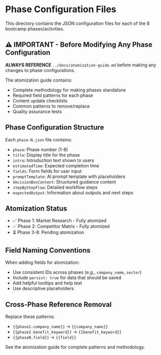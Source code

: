 # Phase Configuration Files

This directory contains the JSON configuration files for each of the 8 bootcamp phases/activities.

## ⚠️ IMPORTANT - Before Modifying Any Phase Configuration

**ALWAYS REFERENCE** `../docs/atomization-guide.md` before making any changes to phase configurations.

The atomization guide contains:
- Complete methodology for making phases standalone
- Required field patterns for each phase
- Content update checklists
- Common patterns to remove/replace
- Quality assurance tests

## Phase Configuration Structure

Each `phase-N.json` file contains:
- `phase`: Phase number (1-8)
- `title`: Display title for the phase
- `intro`: Introduction text shown to users
- `estimatedTime`: Expected completion time
- `fields`: Form fields for user input
- `promptTemplate`: AI prompt template with placeholders
- `decisionBoxContent`: Structured guidance content
- `stepByStepFlow`: Detailed workflow steps
- `expectedOutput`: Information about outputs and next steps

## Atomization Status

- ✅ Phase 1: Market Research - Fully atomized
- ✅ Phase 2: Competitor Matrix - Fully atomized  
- ⏳ Phase 3-8: Pending atomization

## Field Naming Conventions

When adding fields for atomization:
- Use consistent IDs across phases (e.g., `company_name`, `sector`)
- Include `persist: true` for data that should be saved
- Add helpful tooltips and help text
- Use descriptive placeholders

## Cross-Phase Reference Removal

Replace these patterns:
- `{{phase1.company_name}}` → `{{company_name}}`
- `{{phase2.benefit_keyword}}` → `{{benefit_keyword}}`
- `{{phaseN.field}}` → `{{field}}`

See the atomization guide for complete patterns and methodology.